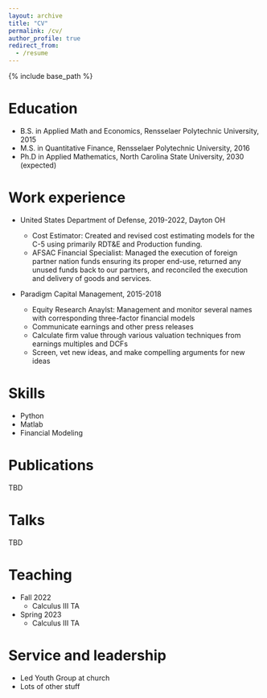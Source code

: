 ```yaml
---
layout: archive
title: "CV"
permalink: /cv/
author_profile: true
redirect_from:
  - /resume
---
```


{% include base_path %}

Education
======
* B.S. in Applied Math and Economics, Rensselaer Polytechnic University, 2015
* M.S. in Quantitative Finance, Rensselaer Polytechnic University, 2016
* Ph.D in Applied Mathematics, North Carolina State University, 2030 (expected)

Work experience
======
* United States Department of Defense, 2019-2022, Dayton OH
  * Cost Estimator: Created and revised cost estimating models for the C-5 using primarily RDT&E and Production funding.
  * AFSAC Financial Specialist: Managed the execution of foreign partner nation funds ensuring its proper end-use, returned any unused funds back to our partners, and reconciled the execution and delivery of goods and services.

* Paradigm Capital Management, 2015-2018
  * Equity Research Anaylst: Management and monitor several names with corresponding three-factor financial models
  * Communicate earnings and other press releases
  * Calculate firm value through various valuation techniques from earnings multiples and DCFs
  * Screen, vet new ideas, and make compelling arguments for new ideas
  
Skills
======
* Python
* Matlab
* Financial Modeling

Publications
======

TBD
  
Talks
======
TBD
  
Teaching
======
* Fall 2022
  * Calculus III TA
* Spring 2023
  * Calculus III TA
  
Service and leadership
======
* Led Youth Group at church
* Lots of other stuff

